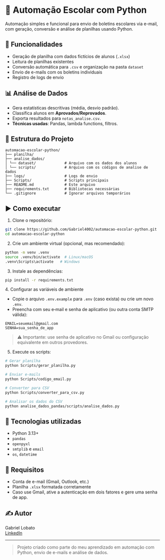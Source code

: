 # 📨 Automação Escolar com Python

Automação simples e funcional para envio de boletins escolares via e-mail, com geração, conversão e análise de planilhas usando Python.

## 🔧 Funcionalidades
- Geração de planilha com dados fictícios de alunos (`.xlsx`)
- Leitura de planilhas existentes
- Conversão automática para `.csv` e organização na pasta `dataset`
- Envio de e-mails com os boletins individuais
- Registro de logs de envio

## 📊 Análise de Dados  
- Gera estatísticas descritivas (média, desvio padrão).  
- Classifica alunos em **Aprovados/Reprovados**.  
- Exporta resultados para `notas_analise.csv`.  
- **Técnicas usadas**: Pandas, lambda functions, filtros.  

## 📁 Estrutura do Projeto
```
automacao-escolar-python/
├── planilha/   
├── analise_dados/
│ └── dataset/             # Arquivo com os dados dos alunos
│ └── scripts/             # Arquivo com os códigos de analise de dados
├── logs/                  # Logs de envio
├── Scripts/               # Scripts principais
├── README.md              # Este arquivo
├── requirements.txt       # Bibliotecas necessárias
└── .gitignore             # Ignorar arquivos temporários
```

## ▶️ Como executar

1. Clone o repositório:
```bash
git clone https://github.com/Gabriel4002/automacao-escolar-python.git
cd automacao-escolar-python
```

2. Crie um ambiente virtual (opcional, mas recomendado):
```bash
python -m venv .venv
source .venv/bin/activate  # Linux/macOS
.venv\Scripts\activate   # Windows
```

3. Instale as dependências:
```bash
pip install -r requirements.txt
```

4️. Configurar as variáveis de ambiente
- Copie o arquivo `.env.example` para `.env` (caso exista) ou crie um novo `.env`.
- Preencha com seu e‑mail e senha de aplicativo (ou outra conta SMTP válida):

```env
EMAIL=seuemail@gmail.com
SENHA=sua_senha_de_app
```
> ⚠️ Importante: use senha de aplicativo no Gmail ou configuração equivalente em outros provedores.

5. Execute os scripts:
```bash
# Gerar planilha
python Scripts/gerar_planilha.py

# Enviar e-mails
python Scripts/codigo_email.py

# Converter para CSV
python Scripts/converter_para_csv.py

# Analisar os dados do CSV
python analise_dados_pandas/scripts/analise_dados.py
```

## 💼 Tecnologias utilizadas

- Python 3.13+
- `pandas`
- `openpyxl`
- `smtplib` e `email`
- `os`, `datetime`

## 📌 Requisitos

- Conta de e-mail (Gmail, Outlook, etc.)
- Planilha `.xlsx` formatada corretamente
- Caso use Gmail, ative a autenticação em dois fatores e gere uma senha de app.

## ✍️ Autor

Gabriel Lobato  
[LinkedIn](https://www.linkedin.com/in/gabriel-lobato-314096371)

---

> Projeto criado como parte do meu aprendizado em automação com Python, envio de e-mails e análise de dados.
